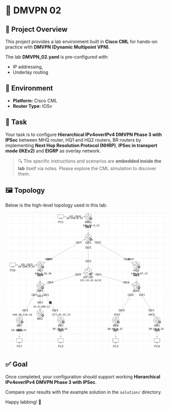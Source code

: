 # 📡 DMVPN 02

## 📘 Project Overview

This project provides a lab environment built in **Cisco CML** for hands-on practice with **DMVPN (Dynamic Multipoint VPN)**.

The lab **DMVPN_02.yaml** is pre-configured with:

- IP addressing,
- Underlay routing

## 🧪 Environment

- **Platform:** Cisco CML
- **Router Type:** IOSv 

## 🎯 Task

Your task is to configure **Hierarchical IPv4overIPv4 DMVPN Phase 3 with IPSec** between MHQ router, HQ1 and HQ2 routers, BR routers by implementing **Next Hop Resolution Protocol (NHRP)**, **IPSec in transport mode (IKEv2)** and **EIGRP** as overlay network.

> 🔍 The specific instructions and scenarios are **embedded inside the lab** itself via notes. Please explore the CML simulation to discover them.

## 🖼️ Topology

Below is the high-level topology used in this lab:

![Lab Topology](topology.png)

## ✅ Goal

Once completed, your configuration should support working **Hierarchical IPv4overIPv4 DMVPN Phase 3 with IPSec**.

Compare your results with the example solution in the `solution/` directory.

Happy labbing! 🚀
